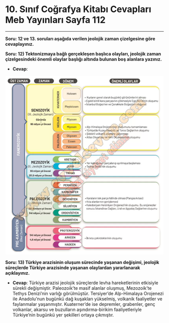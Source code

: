 # 10. Sınıf Coğrafya Kitabı Cevapları Meb Yayınları Sayfa 112

---

**Soru: 12 ve 13. soruları aşağıda verilen jeolojik zaman çizelgesine göre cevaplayınız.**

**Soru: 12) Tektonizmaya bağlı gerçekleşen başlıca olayları, jeolojik zaman çizelgesindeki önemli olaylar başlığı altında bulunan boş alanlara yazınız.**

-   **Cevap**:

![Image 1](./image_1.webp)

**Soru: 13) Türkiye arazisinin oluşum sürecinde yaşanan değişimi, jeolojik süreçlerde Türkiye arazisinde yaşanan olaylardan yararlanarak açıklayınız.**

-   **Cevap**: Türkiye arazisi jeolojik süreçlerde levha hareketlerinin etkisiyle sürekli değişmiştir. Paleozoik’te masif alanlar oluşmuş, Mezozoik’te Tethys Denizi’nin varlığı görülmüştür. Tersiyer’de Alp-Himalaya Orojenezi ile Anadolu’nun bugünkü dağ kuşakları yükselmiş, volkanik faaliyetler ve faylanmalar yaşanmıştır. Kuaterner’de ise depremler, grabenler, genç volkanlar, akarsu ve buzulların aşındırma-birikim faaliyetleriyle Türkiye’nin bugünkü yer şekilleri ortaya çıkmıştır.